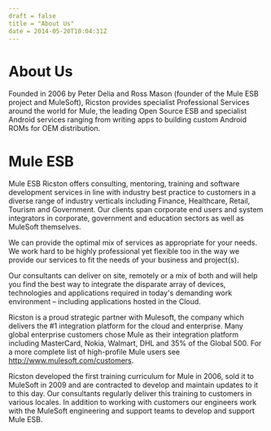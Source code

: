 ```yaml
---
draft = false
title = "About Us"
date = 2014-05-20T10:04:31Z
---
```

# About Us

Founded in 2006 by Peter Delia and Ross Mason (founder of the Mule ESB project and MuleSoft), Ricston provides specialist Professional Services around the world for Mule, the leading Open Source ESB and specialist Android services ranging from writing apps to building custom Android ROMs for OEM distribution.

# Mule ESB
Mule ESB
Ricston offers consulting, mentoring, training and software development services in line with industry best practice to customers in a diverse range of industry verticals including Finance, Healthcare, Retail, Tourism and Government. Our clients span corporate end users and system integrators in corporate, government and education sectors as well as MuleSoft themselves.

We can provide the optimal mix of services as appropriate for your needs. We work hard to be highly professional yet flexible too in the way we provide our services to fit the needs of your business and project(s).

Our consultants can deliver on site, remotely or a mix of both and will help you find the best way to integrate the disparate array of devices, technologies and applications required in today's demanding work environment – including applications hosted in the Cloud.

Ricston is a proud strategic partner with Mulesoft, the company which delivers the #1 integration platform for the cloud and enterprise. Many global enterprise customers chose Mule as their integration platform including MasterCard, Nokia, Walmart, DHL and 35% of the Global 500. For a more complete list of high-profile Mule users see http://www.mulesoft.com/customers.

Ricston developed the first training curriculum for Mule in 2006, sold it to MuleSoft in 2009 and are contracted to develop and maintain updates to it to this day. Our consultants regularly deliver this training to customers in various locales. In addition to working with customers our engineers work with the MuleSoft engineering and support teams to develop and support Mule ESB.

